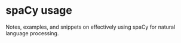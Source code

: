 # spaCy usage

Notes, examples, and snippets
on effectively using spaCy
for natural language processing.
